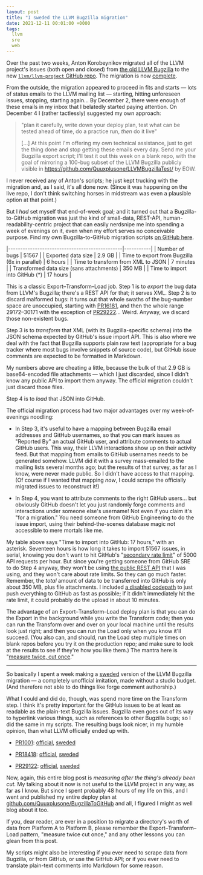 ```yaml
---
layout: post
title: "I sweded the LLVM Bugzilla migration"
date: 2021-12-11 00:01:00 +0000
tags:
  llvm
  sre
  web
---
```


Over the past two weeks, Anton Korobeynikov migrated all of the
LLVM project's issues (both open and closed) from
[the old LLVM Bugzilla](https://bugs.llvm.org/) to the new
[`llvm/llvm-project` GitHub repo](https://github.com/llvm/llvm-project/issues/).
The migration is now [complete](https://docs.google.com/document/d/11_3rgYuv-QO0g1oO6T0MmkFhacqJg6o24eWFFVNSX_o/edit).

From the outside, the migration appeared to proceed in fits and starts —
lots of status emails to the LLVM mailing list — starting, hitting unforeseen issues,
stopping, starting again... By December 2, there were enough of these emails
in my inbox that I belatedly started paying attention.
On December 4 I (rather tactlessly) suggested my own approach:

> "plan it carefully, write down your deploy plan,
> test what can be tested ahead of time, do a practice run,
> _then_ do it live"
>
> [...]
> At this point I'm offering my own technical assistance,
> just to get the thing done and stop getting these emails every day.
> Send me your Bugzilla export script; I'll test it out this week
> on a blank repo, with the goal of mirroring a 100-bug subset
> of the LLVM Bugzilla publicly visible in
> https://github.com/Quuxplusone/LLVMBugzillaTest/ by EOW.

I never received any of Anton's scripts; he just kept trucking
with the migration and, as I said, it's all done now. (Since it was
happening on the live repo, I don't think switching horses in midstream
was even a plausible option at that point.)

But I _had_ set myself that end-of-week goal; and it turned out
that a Bugzilla-to-GitHub migration was just the
kind of small-data, REST-API, human-readability-centric
project that can easily nerdsnipe me into spending a week of
evenings on it, even when my effort serves no conceivable purpose.
Find my own Bugzilla-to-GitHub migration scripts
[on GitHub here](https://github.com/Quuxplusone/BugzillaToGithub#bugzilla-to-github).

|-----------------------------------------------|-----------|
| Number of bugs                                | 51567     |
| Exported data size                            | 2.9 GB    |
| Time to export from Bugzilla (6x in parallel) | 6 hours   |
| Time to transform from XML to JSON            | 7 minutes |
| Transformed data size (sans attachments)      | 350 MB    |
| Time to import into GitHub (*)                | 17 hours  |

This is a classic Export–Transform–Load job. Step 1 is to _export_
the bug data from LLVM's Bugzilla; there's a REST API for that;
it serves XML. Step 2 is to discard malformed bugs: it turns out
that whole swaths of the bug-number space are unoccupied, starting
with [PR16181](https://bugs.llvm.org/show_bug.cgi?id=16181), and
then the whole range 29172–30171 with the exception of
[PR29222](https://bugs.llvm.org/show_bug.cgi?id=29222)... Weird.
Anyway, we discard those non-existent bugs.

Step 3 is to _transform_ that XML (with its Bugzilla-specific
schema) into the JSON schema expected by GitHub's issue import API.
This is also where we deal with the fact that Bugzilla supports
plain raw text (appropriate for a bug tracker where most bugs involve
snippets of source code), but GitHub issue comments are expected to
be formatted in Markdown.

My numbers above are cheating a little, because the bulk of that
2.9 GB is base64-encoded file attachments — which I just discarded, since
I didn't know any public API to import them anyway. The official
migration couldn't just discard those files.

Step 4 is to _load_ that JSON into GitHub.

The official migration process had two major advantages over my week-of-evenings
noodling:

- In Step 3, it's useful to have a mapping between Bugzilla email addresses
    and GitHub usernames, so that you can mark issues as "Reported By"
    an actual GitHub user, and attribute comments to actual GitHub users.
    This way, their LLVM interactions show up on their activity feed.
    But that mapping from emails to GitHub usernames needs to be generated
    somehow. LLVM did it with a survey mass-emailed to the mailing lists
    several months ago; but the results of that survey, as far as I know,
    were never made public. So I didn't have access to that mapping.
    (Of course if I wanted that mapping _now_, I could scrape the officially
    migrated issues to reconstruct it!)

- In Step 4, you want to attribute comments to the right GitHub users...
    but obviously GitHub doesn't let you just randomly forge comments
    and interactions under someone else's username! Not even if you claim
    it's "for a migration." You need someone from GitHub Engineering to
    do the issue import, using their behind-the-scenes database magic
    not accessible to mere mortals like me.

My table above says "Time to import into GitHub: 17 hours," with an asterisk.
Seventeen hours is how long it takes to import 51567 issues, in serial, knowing
you don't want to hit GitHub's
"[secondary rate limit](https://docs.github.com/en/free-pro-team@latest/rest/overview/resources-in-the-rest-api#secondary-rate-limits)"
of 5000 API requests per hour.
But since you're getting someone from GitHub SRE to do Step 4 anyway,
they won't be using [the public REST API](https://gist.github.com/jonmagic/5282384165e0f86ef105)
that I was using, and they won't care about rate limits.
So they can go much faster. Remember, the _total_ amount of data
to be transferred into GitHub is only about 350 MB, plus file attachments.
I included [a disabled codepath](https://github.com/Quuxplusone/BugzillaToGithub/blob/main/json-to-github.py#L29-L41)
to just push everything to GitHub as fast as possible; if it didn't immediately
hit the rate limit, it could probably do the upload in about 10 minutes.

The advantage of an Export–Transform–Load deploy plan is that you can
do the Export in the background while you write the Transform code;
then you can run the Transform over and over on your local machine until
the results look just right; and then you can run the Load only when
you know it'll succeed. (You also can, and should, run the Load step
multiple times on blank repos before you try it on the production repo;
and make sure to look at the results to see if they're how you like them.)
The mantra here is
"[measure twice, cut once](https://en.wiktionary.org/wiki/measure_twice_and_cut_once)."

----

So basically I spent a week making a [sweded](https://en.wikipedia.org/wiki/Be_Kind_Rewind)
version of the LLVM Bugzilla migration — a completely unofficial imitation, made without
a studio budget. (And therefore not able to do things like forge comment authorship.)

What I could and did do, though, was spend more time on the Transform step.
I think it's pretty important for the GitHub issues to be at least as readable
as the plain-text Bugzilla issues. Bugzilla even goes out of its way to
hyperlink various things, such as references to other Bugzilla bugs; so I did
the same in my scripts. The resulting bugs look nicer, in my humble opinion,
than what LLVM officially ended up with.

* [PR1001](https://bugs.llvm.org/show_bug.cgi?id=1001): [official](https://github.com/llvm/llvm-project/issues/1373), [sweded](https://github.com/Quuxplusone/LLVMBugzillaTest/issues/1001)

* [PR18418](https://bugs.llvm.org/show_bug.cgi?id=18418): [official](https://github.com/llvm/llvm-project/issues/18792), [sweded](https://github.com/Quuxplusone/LLVMBugzillaTest/issues/18417)

* [PR29122](https://bugs.llvm.org/show_bug.cgi?id=29122): [official](https://github.com/llvm/llvm-project/issues/29492), [sweded](https://github.com/Quuxplusone/LLVMBugzillaTest/issues/29117)

Now, again, this entire blog post is _measuring after the thing's already been cut._
My talking about it now is not useful to the LLVM project in any way, as far as I know.
But since I spent probably 48 hours of my life on this, and I went and
published my entire deploy plan at [github.com/Quuxplusone/BugzillaToGitHub](https://github.com/Quuxplusone/BugzillaToGithub)
and all, I figured I might as well blog about it too.

If you, dear reader, are ever in a position to migrate a directory's worth of data
from Platform A to Platform B, please remember the Export–Transform–Load pattern,
"measure twice cut once," and any other lessons you can glean from this post.

My scripts might also be interesting if you ever need to scrape data from Bugzilla,
or from GitHub, or use the GitHub API; or if you ever need to translate plain-text
comments into Markdown for some reason.
